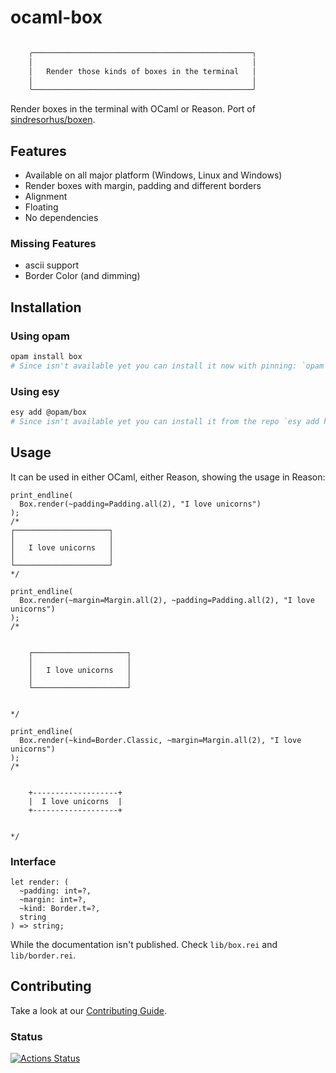 # ocaml-box

```bash

    ╭─────────────────────────────────────────────────╮
    │                                                 │
    │   Render those kinds of boxes in the terminal   │
    │                                                 │
    ╰─────────────────────────────────────────────────╯

```

Render boxes in the terminal with OCaml or Reason.
Port of [sindresorhus/boxen](https://github.com/sindresorhus/boxen).

## Features

- Available on all major platform (Windows, Linux and Windows)
- Render boxes with margin, padding and different borders
- Alignment
- Floating
- No dependencies

### Missing Features

- ascii support 
- Border Color (and dimming)

## Installation

### Using opam

```bash
opam install box
# Since isn't available yet you can install it now with pinning: `opam pin https://github.com/davesnx/ocaml-box`
```

### Using esy

```bash
esy add @opam/box
# Since isn't available yet you can install it from the repo `esy add https://github.com/davesnx/ocaml-box or adding a resolution commit`
```

## Usage

It can be used in either OCaml, either Reason, showing the usage in Reason:

```reason
print_endline(
  Box.render(~padding=Padding.all(2), "I love unicorns")
);
/*
┌─────────────────────┐
│                     │
│   I love unicorns   │
│                     │
└─────────────────────┘
*/

print_endline(
  Box.render(~margin=Margin.all(2), ~padding=Padding.all(2), "I love unicorns")
);
/*


    ┌─────────────────────┐
    │                     │
    │   I love unicorns   │
    │                     │
    └─────────────────────┘


*/

print_endline(
  Box.render(~kind=Border.Classic, ~margin=Margin.all(2), "I love unicorns")
);
/*


    +-------------------+
    |  I love unicorns  |
    +-------------------+


*/
```

### Interface

```reason
let render: (
  ~padding: int=?,
  ~margin: int=?,
  ~kind: Border.t=?,
  string
) => string;
```

While the documentation isn't published. Check `lib/box.rei` and `lib/border.rei`.

## Contributing

Take a look at our [Contributing Guide](CONTRIBUTING.md).

### Status

[![Actions Status](https://github.com/davesnx/ocaml-box/workflows/CI/badge.svg)](https://github.com/davesnx/ocaml-box/actions)
